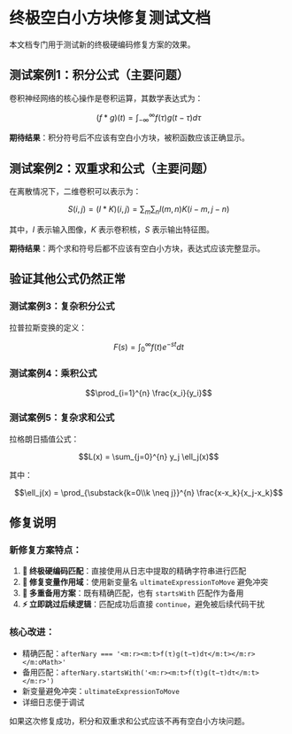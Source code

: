 # 终极空白小方块修复测试文档

本文档专门用于测试新的终极硬编码修复方案的效果。

## 测试案例1：积分公式（主要问题）

卷积神经网络的核心操作是卷积运算，其数学表达式为：

$$(f * g)(t) = \int_{-\infty}^{\infty} f(\tau) g(t - \tau) d\tau$$

**期待结果**：积分符号后不应该有空白小方块，被积函数应该正确显示。

## 测试案例2：双重求和公式（主要问题）

在离散情况下，二维卷积可以表示为：

$$S(i,j) = (I * K)(i,j) = \sum_m \sum_n I(m,n)K(i-m,j-n)$$

其中，$I$ 表示输入图像，$K$ 表示卷积核，$S$ 表示输出特征图。

**期待结果**：两个求和符号后都不应该有空白小方块，表达式应该完整显示。

## 验证其他公式仍然正常

### 测试案例3：复杂积分公式

拉普拉斯变换的定义：

$$F(s) = \int_0^{\infty} f(t)e^{-st} dt$$

### 测试案例4：乘积公式

$$\prod_{i=1}^{n} \frac{x_i}{y_i}$$

### 测试案例5：复杂求和公式

拉格朗日插值公式：

$$L(x) = \sum_{j=0}^{n} y_j \ell_j(x)$$

其中：

$$\ell_j(x) = \prod_{\substack{k=0\\k \neq j}}^{n} \frac{x-x_k}{x_j-x_k}$$

## 修复说明

### 新修复方案特点：

1. **🎯 终极硬编码匹配**：直接使用从日志中提取的精确字符串进行匹配
2. **🚨 修复变量作用域**：使用新变量名 `ultimateExpressionToMove` 避免冲突
3. **🔄 多重备用方案**：既有精确匹配，也有 `startsWith` 匹配作为备用
4. **⚡ 立即跳过后续逻辑**：匹配成功后直接 `continue`，避免被后续代码干扰

### 核心改进：

- 精确匹配：`afterNary === '<m:r><m:t>f(τ)g(t−τ)dτ</m:t></m:r></m:oMath>'`
- 备用匹配：`afterNary.startsWith('<m:r><m:t>f(τ)g(t−τ)dτ</m:t></m:r>')`
- 新变量避免冲突：`ultimateExpressionToMove`
- 详细日志便于调试

如果这次修复成功，积分和双重求和公式应该不再有空白小方块问题。
